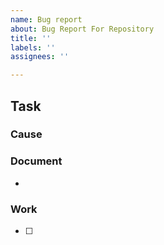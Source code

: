 ```yaml
---
name: Bug report
about: Bug Report For Repository
title: ''
labels: ''
assignees: ''

---
```


## Task

### Cause

### Document
+ 

### Work
+ [ ]
